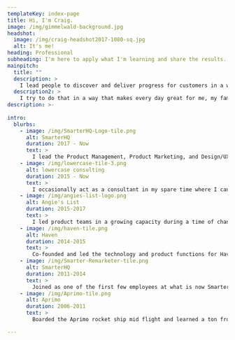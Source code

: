```yaml
---
templateKey: index-page
title: Hi, I'm Craig.
image: /img/gimmelwald-background.jpg
headshot:
  image: /img/craig-headshot2017-1080-sq.jpg
  alt: It's me!
heading: Professional
subheading: I'm here to apply what I'm learning and share the results.
mainpitch:
  title: ""
  description: >
    I lead people to discover and deliver progress for customers in a way that grows and sustains the business we serve. 
  description2: >
    I try to do that in a way that makes every day great for me, my family, my colleagues, my community, and the world.
description: >-
  
intro:
  blurbs:
    - image: /img/SmarterHQ-Logo-tile.png
      alt: SmarterHQ
      duration: 2017 - Now
      text: >
        I lead the Product Management, Product Marketing, and Design/UX functions for this enterprise focused personalization scale up. I've "boomeranged" back to work with some old friends, some new ones, and take on a new challenge for a company in a phase I hadn't experienced before and targeting a market I cut my teeth in as an engineer but am now getting to attack as a product person.
    - image: /img/lowercase-tile-3.png
      alt: lowercase consulting
      duration: 2015 - Now
      text: >
        I occasionally act as a consultant in my spare time where I can apply my experience to learn and grow together with clients in ways that deliver tangible progress. I really like uncovering the right adjustments to help companies better align end to end across any or all of sales, marketing, finance, product, UX, tech, customer success, and support. Sometimes it's as small as just optimizing day to day productivity and execution - but all my work revolves around improving operations in a customer focused and business aware way.
    - image: /img/angies-list-logo.png
      alt: Angie's List
      duration: 2015-2017
      text: >
        I led product teams in a growing capacity during a time of change for Angie's List. First focusing on technical platform products for strategic partnerships, I expanded to take over leadership of the product teams for service providers and then eventually customer acquisition and retention for both sides of the marketplace in addition to reviews. I also led the technical integration team from the Angie's List side in a product capacity through the merger with Home Advisor to an on time launch of the service request funnel before deciding to move on to a new challenge.
    - image: /img/haven-tile.png
      alt: Haven
      duration: 2014-2015
      text: >
        Co-founded and led the technology and product functions for Haven, a consumer focused home management marketplace product. I built the core of the product from scratch and led the growing product team after we raised 1M in seed funding, built and launched the initial version to the Indianapolis market and through the acquisition of our intellectual property and wind-down of the company.
    - image: /img/Smarter-Remarketer-tile.png
      alt: SmarterHQ
      duration: 2011-2014
      text: >
        Joined as one of the first few employees at what is now SmarterHQ when it was a scrappy enterprise marketing automation startup founded by ExactTarget and data science veterans with a huge vision. As an early engineer, I built core pieces of the product and started and scaled the dedicated technical implementation function as the company grew through closing its $8M series A round from Battery Ventures.
    - image: /img/Aprimo-tile.png
      alt: Aprimo
      duration: 2006-2011
      text: >
        Boarded the Aprimo rocket ship mid flight and learned a ton from a lot of great and talented people. Worked as an engineer on several teams including the flagship MRM product and the reporting and analytics MPM product before moving to work on the first full fledged SAAS offering Aprimo Marketing Studio up through the company's acquisition for $550M by Teradata.

---
```

